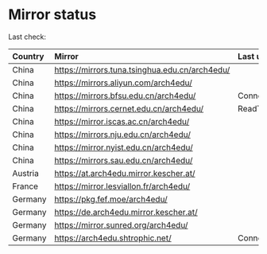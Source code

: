 <script src="./time.js"></script>
# Mirror status
Last check: <script type="text/javascript">localize(1753907330.2683659);</script>

|Country|Mirror|Last update|
|:------|:-----|:----------|
|China|https://mirrors.tuna.tsinghua.edu.cn/arch4edu/|<script type="text/javascript">localize(1753901464);</script>|
|China|https://mirrors.aliyun.com/arch4edu/|<script type="text/javascript">localize(1753858728);</script>|
|China|https://mirrors.bfsu.edu.cn/arch4edu/|ConnectionError|
|China|https://mirrors.cernet.edu.cn/arch4edu/|ReadTimeout|
|China|https://mirror.iscas.ac.cn/arch4edu/|<script type="text/javascript">localize(1753858728);</script>|
|China|https://mirrors.nju.edu.cn/arch4edu/|<script type="text/javascript">localize(1753815127);</script>|
|China|https://mirror.nyist.edu.cn/arch4edu/|<script type="text/javascript">localize(1753858728);</script>|
|China|https://mirrors.sau.edu.cn/arch4edu/|<script type="text/javascript">localize(1753815127);</script>|
|Austria|https://at.arch4edu.mirror.kescher.at/|<script type="text/javascript">localize(1753858728);</script>|
|France|https://mirror.lesviallon.fr/arch4edu/|<script type="text/javascript">localize(1753858728);</script>|
|Germany|https://pkg.fef.moe/arch4edu/|<script type="text/javascript">localize(1753858728);</script>|
|Germany|https://de.arch4edu.mirror.kescher.at/|<script type="text/javascript">localize(1753858728);</script>|
|Germany|https://mirror.sunred.org/arch4edu/|<script type="text/javascript">localize(1753858728);</script>|
|Germany|https://arch4edu.shtrophic.net/|ConnectionError|

<script src="./tablefilter/tablefilter.js"></script>
<script src="./table.js"></script>